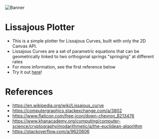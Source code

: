 ![Banner](banner.png)

# Lissajous Plotter

- This is a simple plotter for Lissajous Curves, built with only the 2D Canvas API.
- Lissajous Curves are a set of parametric equations that can be geometrically linked to two orthogonal springs "springing" at different rates
- For more information, see the first reference below
- Try it out [here](https://draedon123.github.io/Lissajous-Plotter/)!

# References

- https://en.wikipedia.org/wiki/Lissajous_curve
- https://computergraphics.stackexchange.com/a/3802
- https://www.flaticon.com/free-icon/down-chevron_8213476
- https://www.khanacademy.org/computing/computer-science/cryptography/modarithmetic/a/the-euclidean-algorithm
- https://stackoverflow.com/a/9620606
